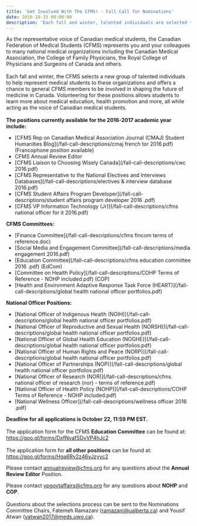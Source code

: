 ```yaml
---
title: 'Get Involved With The CFMS! - Fall Call for Nominations'
date: 2016-10-15 00:00:00
description: 'Each fall and winter, talented individuals are selected to help run various portfolios within the CFMS and to represent us to external groups. You could be one of them!'
---
```



As the representative voice of Canadian medical students, the Canadian Federation of Medical Students (CFMS) represents you and your colleagues to many national medical organizations including the Canadian Medical Association, the College of Family Physicians, the Royal College of Physicians and Surgeons of Canada and others.
<br>
<br>Each fall and winter, the CFMS selects a new group of talented individuals to help represent medical students to these organizations and offers a chance to general CFMS members to be involved in shaping the future of medicine in Canada. Volunteering for these positions allows students to learn more about medical education, health promotion and more, all while acting as the voice of Canadian medical students.
<br>
<br>**The positions currently available for the 2016-2017 academic year include:**

* [CFMS Rep on Canadian Medical Association Journal (CMAJ) Student Humanities Blog](/fall-call-descriptions/cmaj french tor 2016.pdf) (Francophone position available)
* CFMS Annual Review Editor
* [CFMS Liaison to Choosing Wisely Canada](/fall-call-descriptions/cwc 2016.pdf)
* [CFMS Representative to the National Electives and Interviews Databases](/fall-call-descriptions/electives &amp; interview database 2016.pdf)
* [CFMS Student Affairs Program Developer](/fall-call-descriptions/student affairs program developer 2016 .pdf)
* [CFMS VP Information Technology (Jr)](/fall-call-descriptions/cfms national officer for it 2016.pdf)

**CFMS Committees:**

* [Finance Committee](/fall-call-descriptions/cfms fincom terms of reference.doc)
* [Social Media and Engagement Committee](/fall-call-descriptions/media engagement 2016.pdf)
* [Education Committee](/fall-call-descriptions/cfms education committee 2016 .pdf)&nbsp;(EdCom)
* [Committee on Health Policy](/fall-call-descriptions/COHP Terms of Reference - NOHP included.pdf)&nbsp;(COP)
* [Health and Environment Adaptive Response Task Force (HEART)](/fall-call-descriptions/global health national officer portfolios.pdf)

**National Officer Positions:**

* [National Officer of Indigenous Health (NOIH)](/fall-call-descriptions/global health national officer portfolios.pdf)
* [National Officer of Reproductive and Sexual Health (NORSH)](/fall-call-descriptions/global health national officer portfolios.pdf)
* [National Officer of Global Health Education (NOGHE)](/fall-call-descriptions/global health national officer portfolios.pdf)
* [National Officer of Human Rights and Peace (NORP)](/fall-call-descriptions/global health national officer portfolios.pdf)
* [National Officer of Partnerships (NOP)](/fall-call-descriptions/global health national officer portfolios.pdf)
* [National Officer of Research (NOR)](/fall-call-descriptions/cfms national officer of research (nor) - terms of reference.pdf)
* [National Officer of Health Policy (NOHP)](/fall-call-descriptions/COHP Terms of Reference - NOHP included.pdf)
* [National Wellness Officer](/fall-call-descriptions/wellness officer 2016 .pdf)

**Deadline for all applications is October 22, 11:59 PM EST.**
<br>
<br>The application form for the CFMS **Education Committee** can be found at: https://goo.gl/forms/DxfNvafSDvVP4hJc2
<br>
<br>The application form for **all other positions** can be found at: https://goo.gl/forms/Hga6Ry2z46vJzyyc2

Please contact annualreview@cfms.org for any questions about the **Annual Review Editor** Position.

Please contact vpgovtaffairs@cfms.org for any questions about **NOHP** and **COP**.
<br>
<br>Questions about the selections process can be sent to the Nominations Committee Chairs, Fatemeh Ramazani (ramazani@ualberta.ca) and Yousif Atwan (yatwan2017@meds.uwo.ca).